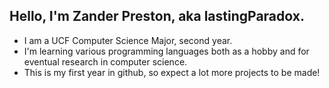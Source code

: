 Hello, I'm Zander Preston, aka lastingParadox.
-----------------------
- I am a UCF Computer Science Major, second year.
- I'm learning various programming languages both as a hobby and for eventual research in computer science.
- This is my first year in github, so expect a lot more projects to be made!

<!---
lastingParadox/lastingParadox is a ✨ special ✨ repository because its `README.md` (this file) appears on your GitHub profile.
You can click the Preview link to take a look at your changes.
--->
